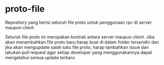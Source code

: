# proto-file
Repository yang berisi seluruh file proto untuk penggunaan rpc di server maupun client

Seluruh file proto ini merupakan kontrak antara server maupun client. Jika akan menambahkan file proto baru harap buat di dalam folder tersendiri dan jika akan mengupdate salah satu file proto, harap tambahkan issue dan lakukan pull request agar setiap developer yang menggunakannya dapat mengetahui semua update terbaru

